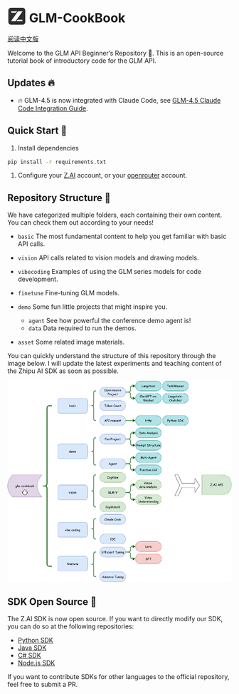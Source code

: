 
<h1>
  <img src="asset/logo.svg" alt="logo" style="height: 1.5em; vertical-align: bottom;" />
  GLM-CookBook
</h1>

[阅读中文版](README.zh.md)

Welcome to the GLM API Beginner’s Repository 📘. This is an open-source tutorial book of introductory code for the GLM API.

## Updates 🔥

+ 🔥 GLM-4.5 is now integrated with Claude Code, see [GLM-4.5 Claude Code Integration Guide](vibecoding/glm-4.5-claude-code-integration.md).

## Quick Start 🚀

1. Install dependencies

```bash
pip install -r requirements.txt
```

1. Configure your [Z.AI](https://z.ai/model-api) account, or your [openrouter](https://openrouter.ai/settings/keys) account.

## Repository Structure 📂

We have categorized multiple folders, each containing their own content. You can check them out according to your needs!

+ `basic` The most fundamental content to help you get familiar with basic API calls.

+ `vision` API calls related to vision models and drawing models.

+ `vibecoding` Examples of using the GLM series models for code development.

+ `finetune` Fine-tuning GLM models.

+ `demo` Some fun little projects that might inspire you.
  + `agent` See how powerful the conference demo agent is!
  + `data` Data required to run the demos.

+ `asset` Some related image materials.

You can quickly understand the structure of this repository through the image below. I will update the latest experiments and teaching content of the Zhipu AI SDK as soon as possible.

![Architecture Diagram](asset/plan.png)

## SDK Open Source 🔧

The Z.AI SDK is now open source. If you want to directly modify our SDK, you can do so at the following repositories:

+ [Python SDK](https://github.com/MetaGLM/zhipuai-sdk-python-v4)
+ [Java SDK](https://github.com/MetaGLM/zhipuai-sdk-java-v4)
+ [C# SDK](https://github.com/MetaGLM/zhipuai-sdk-csharp-v4)
+ [Node.js SDK](https://github.com/MetaGLM/zhipuai-sdk-nodejs-v4)

If you want to contribute SDKs for other languages to the official repository, feel free to submit a PR.
